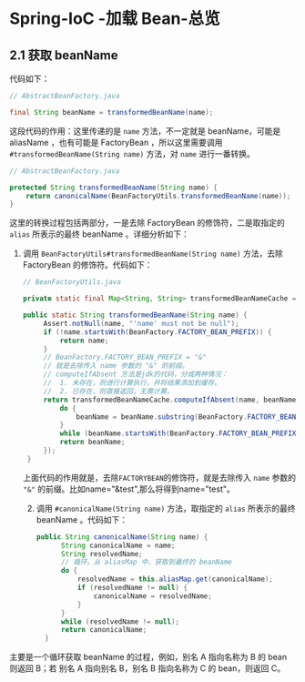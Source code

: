 # ﻿Spring-IoC -加载 Bean-总览


## 2.1 获取 beanName

代码如下：

```Java
// AbstractBeanFactory.java

final String beanName = transformedBeanName(name);
```

这段代码的作用：这里传递的是 `name` 方法，不一定就是 beanName，可能是 aliasName ，也有可能是 FactoryBean ，所以这里需要调用 `#transformedBeanName(String name)` 方法，对 `name` 进行一番转换。

```java
// AbstractBeanFactory.java

protected String transformedBeanName(String name) {
	return canonicalName(BeanFactoryUtils.transformedBeanName(name));
}
```



这里的转换过程包括两部分，一是去除 FactoryBean 的修饰符，二是取指定的 `alias` 所表示的最终 beanName 。详细分析如下：

1. 调用 `BeanFactoryUtils#transformedBeanName(String name)` 方法，去除 FactoryBean 的修饰符。代码如下：

   ```java
   // BeanFactoryUtils.java
   
   private static final Map<String, String> transformedBeanNameCache = new ConcurrentHashMap<>();
   
   public static String transformedBeanName(String name) {
   		Assert.notNull(name, "'name' must not be null");
   		if (!name.startsWith(BeanFactory.FACTORY_BEAN_PREFIX)) {
   			return name;
   		}
       	// BeanFactory.FACTORY_BEAN_PREFIX = "&"
   		// 就是去除传入 name 参数的 "&" 的前缀。
   		// computeIfAbsent 方法是jdk的代码，分成两种情况：
   		//  1. 未存在，则进行计算执行，并将结果添加到缓存。
   		//  2. 已存在，则直接返回，无需计算。
   		return transformedBeanNameCache.computeIfAbsent(name, beanName -> {
   			do {
   				beanName = beanName.substring(BeanFactory.FACTORY_BEAN_PREFIX.length());
   			}
   			while (beanName.startsWith(BeanFactory.FACTORY_BEAN_PREFIX));
   			return beanName;
   		});
   	}
   ```

   上面代码的作用就是，去除`FACTORYBEAN`的修饰符，就是去除传入 `name` 参数的 `"&"` 的前缀。比如name="&test",那么将得到name="test"。

   2. 调用 `#canonicalName(String name)` 方法，取指定的 `alias` 所表示的最终 beanName 。代码如下：

      ```java
      public String canonicalName(String name) {
      		String canonicalName = name;
      		String resolvedName;
      		// 循环，从 aliasMap 中，获取到最终的 beanName
      		do {
      			resolvedName = this.aliasMap.get(canonicalName);
      			if (resolvedName != null) {
      				canonicalName = resolvedName;
      			}
      		}
      		while (resolvedName != null);
      		return canonicalName;
      	}
      ```
      
主要是一个循环获取 beanName 的过程，例如，别名 A 指向名称为 B 的 bean 则返回 B；若 别名 A 指向别名 B，别名 B 指向名称为 C 的 bean，则返回 C。
